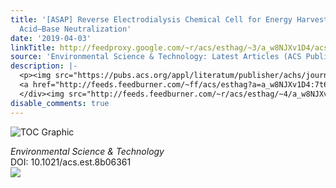 ```yaml
---
title: '[ASAP] Reverse Electrodialysis Chemical Cell for Energy Harvesting from Controlled
  Acid–Base Neutralization'
date: '2019-04-03'
linkTitle: http://feedproxy.google.com/~r/acs/esthag/~3/a_w8NJXv1D4/acs.est.8b06361
source: 'Environmental Science & Technology: Latest Articles (ACS Publications)'
description: |-
  <p><img src="https://pubs.acs.org/appl/literatum/publisher/achs/journals/content/esthag/0/esthag.ahead-of-print/acs.est.8b06361/20190403/images/medium/es-2018-063616_0009.gif" alt="TOC Graphic"/></p><div><cite>Environmental Science & Technology</cite></div><div>DOI: 10.1021/acs.est.8b06361</div><div class="feedflare">
  <a href="http://feeds.feedburner.com/~ff/acs/esthag?a=a_w8NJXv1D4:7t6bqvDbdeg:yIl2AUoC8zA"><img src="http://feeds.feedburner.com/~ff/acs/esthag?d=yIl2AUoC8zA" border="0"></img></a>
  </div><img src="http://feeds.feedburner.com/~r/acs/esthag/~4/a_w8NJXv1D4" height="1" width="1" ...
disable_comments: true
---
```

<p><img src="https://pubs.acs.org/appl/literatum/publisher/achs/journals/content/esthag/0/esthag.ahead-of-print/acs.est.8b06361/20190403/images/medium/es-2018-063616_0009.gif" alt="TOC Graphic"/></p><div><cite>Environmental Science & Technology</cite></div><div>DOI: 10.1021/acs.est.8b06361</div><div class="feedflare">
<a href="http://feeds.feedburner.com/~ff/acs/esthag?a=a_w8NJXv1D4:7t6bqvDbdeg:yIl2AUoC8zA"><img src="http://feeds.feedburner.com/~ff/acs/esthag?d=yIl2AUoC8zA" border="0"></img></a>
</div><img src="http://feeds.feedburner.com/~r/acs/esthag/~4/a_w8NJXv1D4" height="1" width="1" ...